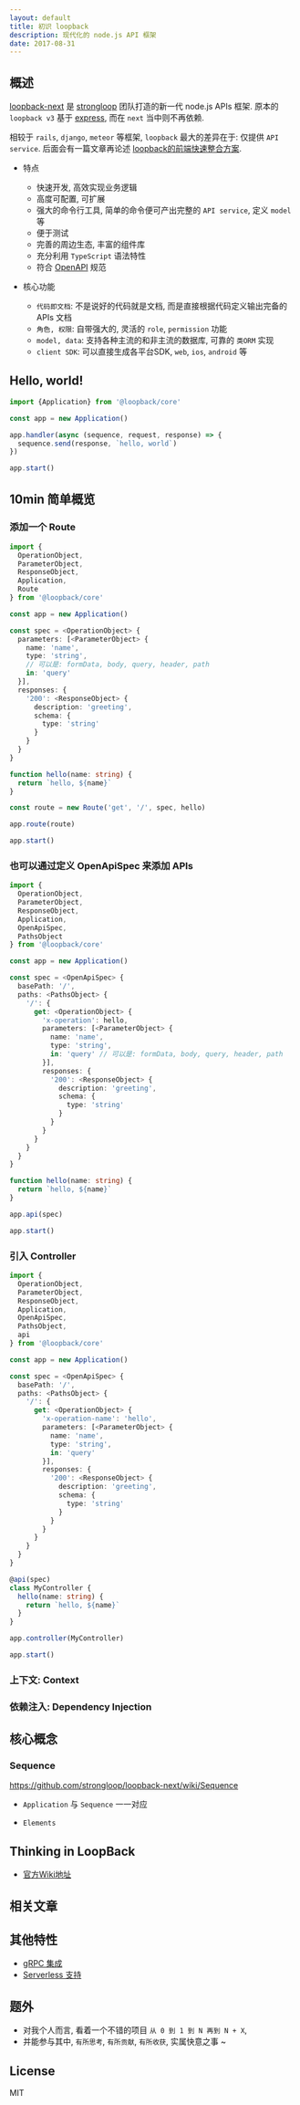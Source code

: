 ```yaml
---
layout: default
title: 初识 loopback
description: 现代化的 node.js API 框架
date: 2017-08-31
---
```


## 概述

[loopback-next][lb-repo-url] 是 [strongloop][sl-org-url] 团队打造的新一代 node.js APIs 框架.
原本的 `loopback v3` 基于 [express][express-url], 而在 `next` 当中则不再依赖.

相较于 `rails`, `django`, `meteor` 等框架, `loopback` 最大的差异在于: 仅提供 `API service`.
后面会有一篇文章再论述 [loopback的前端快速整合方案](articles/2017-loopback-and-angular-admin.md).

* 特点
  - 快速开发, 高效实现业务逻辑
  - 高度可配置, 可扩展
  - 强大的命令行工具, 简单的命令便可产出完整的 `API service`, 定义 `model` 等
  - 便于测试
  - 完善的周边生态, 丰富的组件库
  - 充分利用 `TypeScript` 语法特性
  - 符合 [OpenAPI][open-api-url] 规范

* 核心功能
  - `代码即文档`: 不是说好的代码就是文档, 而是直接根据代码定义输出完备的 APIs 文档
  - `角色, 权限`: 自带强大的, 灵活的 `role`, `permission` 功能
  - `model, data`: 支持各种主流的和非主流的数据库, 可靠的 `类ORM` 实现
  - `client SDK`: 可以直接生成各平台SDK, `web`, `ios`, `android` 等

## Hello, world!

```ts
import {Application} from '@loopback/core'

const app = new Application()

app.handler(async (sequence, request, response) => {
  sequence.send(response, `hello, world`)
})

app.start()
```

## 10min 简单概览

### 添加一个 Route

```ts
import {
  OperationObject,
  ParameterObject,
  ResponseObject,
  Application,
  Route
} from '@loopback/core'

const app = new Application()

const spec = <OperationObject> {
  parameters: [<ParameterObject> {
    name: 'name',
    type: 'string',
    // 可以是: formData, body, query, header, path
    in: 'query'
  }],
  responses: {
    '200': <ResponseObject> {
      description: 'greeting',
      schema: {
        type: 'string'
      }
    }
  }
}

function hello(name: string) {
  return `hello, ${name}`
}

const route = new Route('get', '/', spec, hello)

app.route(route)

app.start()
```

### 也可以通过定义 OpenApiSpec 来添加 APIs

```ts
import {
  OperationObject,
  ParameterObject,
  ResponseObject,
  Application,
  OpenApiSpec,
  PathsObject
} from '@loopback/core'

const app = new Application()

const spec = <OpenApiSpec> {
  basePath: '/',
  paths: <PathsObject> {
    '/': {
      get: <OperationObject> {
        'x-operation': hello,
        parameters: [<ParameterObject> {
          name: 'name',
          type: 'string',
          in: 'query' // 可以是: formData, body, query, header, path
        }],
        responses: {
          '200': <ResponseObject> {
            description: 'greeting',
            schema: {
              type: 'string'
            }
          }
        }
      }
    }
  }
}

function hello(name: string) {
  return `hello, ${name}`
}

app.api(spec)

app.start()
```

### 引入 Controller

```ts
import {
  OperationObject,
  ParameterObject,
  ResponseObject,
  Application,
  OpenApiSpec,
  PathsObject,
  api
} from '@loopback/core'

const app = new Application()

const spec = <OpenApiSpec> {
  basePath: '/',
  paths: <PathsObject> {
    '/': {
      get: <OperationObject> {
        'x-operation-name': 'hello',
        parameters: [<ParameterObject> {
          name: 'name',
          type: 'string',
          in: 'query'
        }],
        responses: {
          '200': <ResponseObject> {
            description: 'greeting',
            schema: {
              type: 'string'
            }
          }
        }
      }
    }
  }
}

@api(spec)
class MyController {
  hello(name: string) {
    return `hello, ${name}`
  }
}

app.controller(MyController)

app.start()
```

### 上下文: Context

### 依赖注入: Dependency Injection

## 核心概念

### Sequence

https://github.com/strongloop/loopback-next/wiki/Sequence

* `Application` 与 `Sequence` 一一对应

* `Elements`

## Thinking in LoopBack

* [官方Wiki地址](https://github.com/strongloop/loopback-next/wiki/Thinking-in-LoopBack)

## 相关文章

## 其他特性

* [gRPC 集成](https://github.com/strongloop/loopback-next/issues/521)
* [Serverless 支持](https://github.com/strongloop/loopback-next/issues/257)

## 题外

* 对我个人而言, 看着一个不错的项目 `从 0 到 1 到 N 再到 N + X`,
* 并能参与其中, `有所思考`, `有所贡献`, `有所收获`, 实属快意之事 ~

## License
MIT

[lb-repo-url]: https://github.com/strongloop/loopback-next
[express-url]: https://github.com/expressjs/express
[sl-org-url]: https://github.com/strongloop
[open-api-url]: https://www.openapis.org
